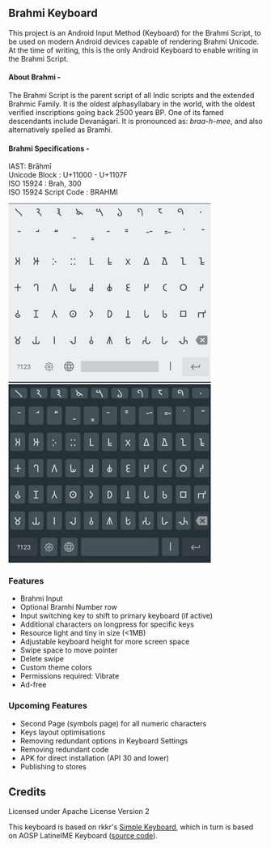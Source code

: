 ## Brahmi Keyboard
This project is an Android Input Method (Keyboard) for the Brahmi Script, to be used on modern Android devices capable of rendering Brahmi Unicode. <br>
At the time of writing, this is the only Android Keyboard to enable writing in the Brahmi Script.

#### About Brahmi -
The Brahmi Script is the parent script of all Indic scripts and the extended Brahmic Family. It is the oldest alphasyllabary in the world, with the oldest verified inscriptions going back 2500 years BP. One of its famed descendants include Devanāgarī. It is pronounced as: <i>braa-h-mee</i>, and also alternatively spelled as Bramhi.

#### Brahmi Specifications -
<p>
  IAST: Brāhmī <br>
  Unicode Block : U+11000 - U+1107F <br>
  ISO 15924 : Brah, 300 <br>
  ISO 15924 Script Code : BRAHMI 
</p>

<img src="images/SS-light-borderless.jpg" width="400" alt="light theme borderless"> <img src="images/SS-dark-bordered.jpg" width="400" alt="dark theme bordered">

### Features
- Brahmi Input
- Optional Bramhi Number row
- Input switching key to shift to primary keyboard (if active)
- Additional characters on longpress for specific keys
- Resource light and tiny in size (<1MB)
- Adjustable keyboard height for more screen space
- Swipe space to move pointer
- Delete swipe
- Custom theme colors
- Permissions required: Vibrate
- Ad-free

### Upcoming Features
- Second Page (symbols page) for all numeric characters
- Keys layout optimisations
- Removing redundant options in Keyboard Settings
- Removing redundant code
- APK for direct installation (API 30 and lower)
- Publishing to stores

## Credits

Licensed under Apache License Version 2

This keyboard is based on rkkr's [Simple Keyboard](https://github.com/rkkr/simple-keyboard), which in turn is based on AOSP LatineIME Keyboard ([source code](https://android.googlesource.com/platform/packages/inputmethods/LatinIME)).
